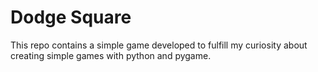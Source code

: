 # Dodge Square

This repo contains a simple game developed to fulfill my curiosity about creating simple games with python and pygame.